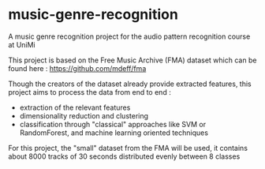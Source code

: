 # music-genre-recognition
A music genre recognition project for the audio pattern recognition course at UniMi

This project is based on the Free Music Archive (FMA) dataset which can be found here : https://github.com/mdeff/fma

Though the creators of the dataset already provide extracted features, this project aims to process the data from end to end :
* extraction of the relevant features
* dimensionality reduction and clustering
* classification through "classical" approaches like SVM or RandomForest, and machine learning oriented techniques

For this project, the "small" dataset from the FMA will be used, it contains about 8000 tracks of 30 seconds distributed evenly between 8 classes
